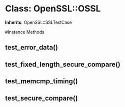 # Class: OpenSSL::OSSL
**Inherits:** OpenSSL::SSLTestCase
    




#Instance Methods
## test_error_data() [](#method-i-test_error_data)

## test_fixed_length_secure_compare() [](#method-i-test_fixed_length_secure_compare)

## test_memcmp_timing() [](#method-i-test_memcmp_timing)

## test_secure_compare() [](#method-i-test_secure_compare)

